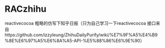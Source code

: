 # RACzhihu
reactivecocoa 粗略的仿写下知乎日报（只为自己学习一下reactivecocoa 接口来自https://github.com/izzyleung/ZhihuDailyPurify/wiki/%E7%9F%A5%E4%B9%8E%E6%97%A5%E6%8A%A5-API-%E5%88%86%E6%9E%90）
